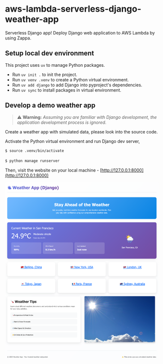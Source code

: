 # aws-lambda-serverless-django-weather-app
Serverless Django app! Deploy Django web application to AWS Lambda by using Zappa.


## Setup local dev environment

This project uses `uv` to manage Python packages.

* Run `uv init .` to init the project.
* Run `uv venv .venv` to create a Python virtual environment.
* Run `uv add django` to add Django into pyproject's dependencies.
* Run `uv sync` to install packages in virtual environment.


## Develop a demo weather app

> ⚠️ **Warning:** *Assuming you are familiar with Django development,* 
> *the application development process is ignored.*

Create a weather app with simulated data, please look into the source code.

Activate the Python virtual environment and run Django dev server,
```bash
$ source .venv/bin/activate

$ python manage runserver
```

Then, visit the website on your local machine - [http://127.0.0.1:8000](http://127.0.0.1:8000)

![App Screenshot](./docs/app1.png)
